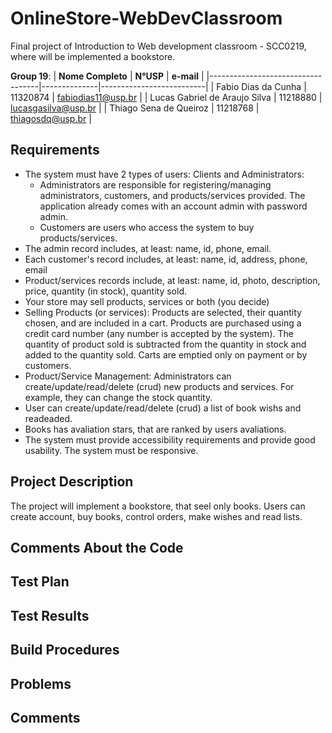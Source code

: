# OnlineStore-WebDevClassroom
Final project of Introduction to Web development classroom - SCC0219, where will be implemented a bookstore.

**Group 19**:
| **Nome Completo**                 | **N°USP**    | **e-mail**               |
|-----------------------------------|--------------|--------------------------|
| Fabio Dias da Cunha               |   11320874   | fabiodias11@usp.br       |
| Lucas Gabriel de Araujo Silva     |   11218880   | lucasgasilva@usp.br      |
| Thiago Sena de Queiroz            |   11218768   | thiagosdq@usp.br         |

## Requirements

* The system must have 2 types of users: Clients and Administrators:
  * Administrators are responsible for registering/managing administrators, customers, and products/services provided. The application already comes with an account admin with password admin.
  * Customers are users who access the system to buy products/services.
* The admin record includes, at least: name, id, phone, email.
* Each customer's record includes, at least: name, id, address, phone, email
* Product/services records include, at least: name, id, photo, description, price, quantity (in stock), quantity sold.
* Your store may sell products, services or both (you decide)
* Selling Products (or services): Products are selected, their quantity chosen, and are included in a cart. Products are purchased using a credit card number (any number is accepted by the system). The quantity of product sold is subtracted from the quantity in stock and added to the quantity sold. Carts are emptied only on payment or by customers.
* Product/Service Management: Administrators can create/update/read/delete (crud) new products and services. For example, they can change the stock quantity.
* User can create/update/read/delete (crud) a list of book wishs and readeaded.
* Books has avaliation stars, that are ranked by users avaliations.
* The system must provide accessibility requirements and provide good usability. The system must be responsive.

## Project Description

The project will implement a bookstore, that seel only books. Users can create account, buy books, control orders, make wishes and read lists.

## Comments About the Code

## Test Plan

## Test Results

## Build Procedures

## Problems

## Comments
